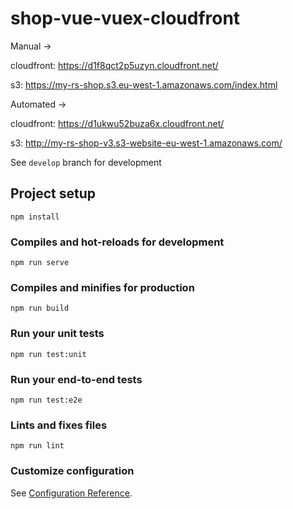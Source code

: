 # shop-vue-vuex-cloudfront

Manual ->

cloudfront:
https://d1f8qct2p5uzyn.cloudfront.net/

s3:
https://my-rs-shop.s3.eu-west-1.amazonaws.com/index.html

Automated ->

cloudfront:
https://d1ukwu52buza6x.cloudfront.net/

s3:
http://my-rs-shop-v3.s3-website-eu-west-1.amazonaws.com/

See `develop` branch for development

## Project setup
```
npm install
```

### Compiles and hot-reloads for development
```
npm run serve
```

### Compiles and minifies for production
```
npm run build
```

### Run your unit tests
```
npm run test:unit
```

### Run your end-to-end tests
```
npm run test:e2e
```

### Lints and fixes files
```
npm run lint
```

### Customize configuration
See [Configuration Reference](https://cli.vuejs.org/config/).

